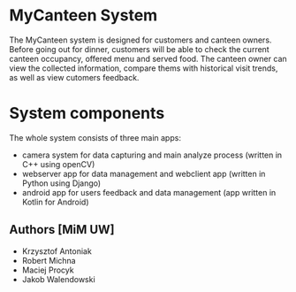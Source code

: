 # **MyCanteen**  System 

The MyCanteen system is designed for customers and canteen owners. Before going out for dinner, customers will be able to check the current canteen occupancy, offered menu and served food. The canteen owner can view the collected information, compare thems with historical visit trends, as well as view cutomers feedback.

# System components

The whole system consists of three main apps:
* camera system for data capturing and main analyze process (written in C++ using openCV)
* webserver app for data management and webclient app (written in Python using Django)
* android app for users feedback and data management (app written in Kotlin for Android)

## Authors [MiM UW]

* Krzysztof Antoniak
* Robert Michna
* Maciej Procyk
* Jakob Walendowski
